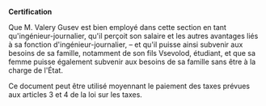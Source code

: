 **Certification**

Que M. Valery Gusev est bien employé dans cette section en tant qu'ingénieur-journalier, qu'il perçoit son salaire et les autres avantages liés à sa fonction d'ingénieur-journalier, – et qu'il puisse ainsi subvenir aux besoins de sa famille, notamment de son fils Vsevolod, étudiant, et que sa femme puisse également subvenir aux besoins de sa famille sans être à la charge de l'État.

Ce document peut être utilisé moyennant le paiement des taxes prévues aux articles 3 et 4 de la loi sur les taxes.
